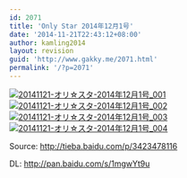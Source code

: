 ```yaml
---
id: 2071
title: 'Only Star 2014年12月1号'
date: '2014-11-21T22:43:12+08:00'
author: kamling2014
layout: revision
guid: 'http://www.gakky.me/2071.html'
permalink: '/?p=2071'
---
```


[![20141121-オリ☆スタ-2014年12月1号_001](http://www.yui-aragaki.org/wp-content/uploads/2014/11/20141121-オリ☆スタ-2014年12月1号_001.jpg)](http://www.yui-aragaki.org/wp-content/uploads/2014/11/20141121-オリ☆スタ-2014年12月1号_001.jpg) [![20141121-オリ☆スタ-2014年12月1号_002](http://www.yui-aragaki.org/wp-content/uploads/2014/11/20141121-オリ☆スタ-2014年12月1号_002.jpg)](http://www.yui-aragaki.org/wp-content/uploads/2014/11/20141121-オリ☆スタ-2014年12月1号_002.jpg) [![20141121-オリ☆スタ-2014年12月1号_003](http://www.yui-aragaki.org/wp-content/uploads/2014/11/20141121-オリ☆スタ-2014年12月1号_003.jpg)](http://www.yui-aragaki.org/wp-content/uploads/2014/11/20141121-オリ☆スタ-2014年12月1号_003.jpg) [![20141121-オリ☆スタ-2014年12月1号_004](http://www.yui-aragaki.org/wp-content/uploads/2014/11/20141121-オリ☆スタ-2014年12月1号_004.jpg)](http://www.yui-aragaki.org/wp-content/uploads/2014/11/20141121-オリ☆スタ-2014年12月1号_004.jpg)

Source: <http://tieba.baidu.com/p/3423478116>

DL: <http://pan.baidu.com/s/1mgwYt9u>